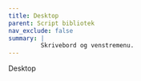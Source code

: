 ```yaml
---
title: Desktop
parent: Script bibliotek
nav_exclude: false
summary: |
         Skrivebord og venstremenu.
---
```

Desktop
